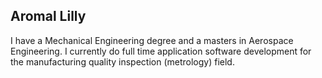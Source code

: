 ## Aromal Lilly

I have a Mechanical Engineering degree and a masters in Aerospace Engineering. I currently do full time application software development for the manufacturing quality inspection (metrology) field.
